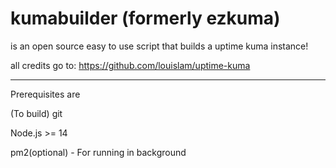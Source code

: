 # kumabuilder (formerly ezkuma)
is an open source easy to use script that builds a uptime kuma instance!

all credits go to: https://github.com/louislam/uptime-kuma

---
Prerequisites are

(To build) git

Node.js >= 14

pm2(optional) - For running in background

